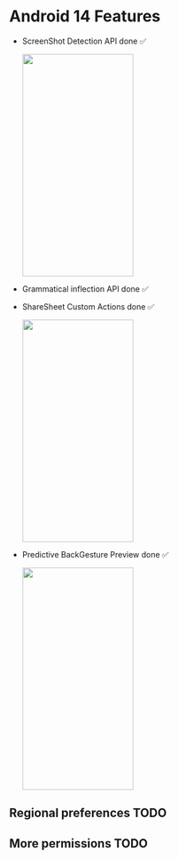 # Android 14 Features
- ScreenShot Detection API done ✅
  
  <img src="https://developer.android.com/static/about/versions/14/images/screenshot-detection.svg" width="200" height="400" />
  
- Grammatical inflection API done ✅
  
- ShareSheet Custom Actions done ✅

  <img src="https://developer.android.com/static/about/versions/14/images/sharesheet-android14.png" width="200" height="400" />
  
- Predictive BackGesture Preview done ✅
  
  <img src="screenshots/predictive-back-settings-example-ezgif.com-video-to-gif-converter.gif" width="200" height="400" />

## Regional preferences TODO

## More permissions TODO

